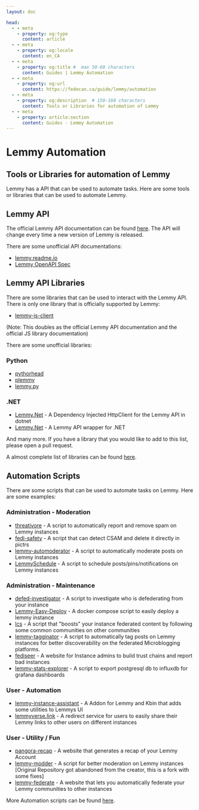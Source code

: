 ```yaml
---
layout: doc

head:
  - - meta
    - property: og:type
      content: article
  - - meta
    - property: og:locale
      content: en_CA
  - - meta
    - property: og:title #  max 50-60 characters
      content: Guides | Lemmy Automation
  - - meta
    - property: og:url
      content: https://fedecan.ca/guide/lemmy/automation
  - - meta
    - property: og:description  # 150-160 characters
      content: Tools or Libraries for automation of Lemmy
  - - meta
    - property: article:section
      content: Guides - Lemmy Automation
---
```


# Lemmy Automation

## Tools or Libraries for automation of Lemmy


Lemmy has a API that can be used to automate tasks. Here are some tools or libraries that can be used to automate Lemmy.

## Lemmy API

The official Lemmy API documentation can be found [here](https://join-lemmy.org/api/). The API will change every time a new version of Lemmy is released.

There are some unofficial API documentations:

- [lemmy.readme.io](https://lemmy.readme.io/)
- [Lemmy OpenAPI Spec](https://mv-gh.github.io/lemmy_openapi_spec)

## Lemmy API Libraries

There are some libraries that can be used to interact with the Lemmy API. There is only one library that is officially supported by Lemmy:

- [lemmy-js-client](https://join-lemmy.org/api/)

(Note: This doubles as the official Lemmy API documentation and the official JS library documentation)

There are some unofficial libraries:

### Python

- [pythorhead](https://github.com/db0/pythorhead)
- [plemmy](https://github.com/Fedihosting-Foundation/plemmy)
- [lemmy.py](https://codeberg.org/retiolus/Lemmy.py)

### .NET

- [Lemmy.Net](https://github.com/ydinkov/Lemmy.Net) - A Dependency Injected HttpClient for the Lemmy API in dotnet
- [Lemmy.Net](https://github.com/Rickebo/Lemmy.Net) -  	A Lemmy API wrapper for .NET

And many more. If you have a library that you would like to add to this list, please open a pull request.

A almost complete list of libraries can be found [here](https://github.com/dbeley/awesome-lemmy?tab=readme-ov-file#libraries).

## Automation Scripts

There are some scripts that can be used to automate tasks on Lemmy. Here are some examples:

### Administration - Moderation

- [threativore](https://github.com/db0/threativore) - A script to automatically report and remove spam on Lemmy instances
- [fedi-safety](https://github.com/db0/fedi-safety) - A script that can detect CSAM and delete it directly in pictrs
- [lemmy-automoderator](https://github.com/basedcount/lemmy-automoderator) - A script to automatically moderate posts on Lemmy instances
- [LemmySchedule](https://github.com/RikudouSage/LemmySchedule) - A script to schedule posts/pins/notifications on Lemmy instances

### Administration - Maintenance

- [defed-investigator](https://github.com/basedcount/defed-investigator) - A script to investigate who is defederating from your instance
- [Lemmy-Easy-Deploy](https://github.com/ubergeek77/Lemmy-Easy-Deploy) - A docker compose script to easily deploy a lemmy instance
- [lcs](https://github.com/Fmstrat/lcs) - A script that "boosts" your instance federated content by following some common communities on other communities
- [lemmy-tagginator](https://github.com/db0/lemmy-tagginator) - A script to automatically tag posts on Lemmy instances for better discoverability on the federated Microblogging platforms.
- [fediseer](https://gui.fediseer.com/) - A website for Instance admins to build trust chains and report bad instances
- [lemmy-stats-explorer](https://github.com/russjr08/lemmy-stats-exporter) - A script to export postgresql db to influxdb for grafana dashboards
### User - Automation

- [lemmy-instance-assistant](https://github.com/cynber/lemmy-instance-assistant) - A Addon for Lemmy and Kbin that adds some utilities to Lemmys UI
- [lemmyverse.link](https://github.com/RikudouSage/lemmyverse.link) - A redirect service for users to easily share their Lemmy links to other users on different instances

### User - Utility / Fun

- [pangora-recap](https://recap.pangora.social/) - A website that generates a recap of your Lemmy Account
- [lemmy-modder](https://github.com/Nothing4You/lemmy-modder) - A script for better moderation on Lemmy instances [Original Repository got abandoned from the creator, this is a fork with some fixes]
- [lemmy-federate](https://lemmy-federate.com/) - A website that lets you automatically federate your Lemmy communities to other instances

More Automation scripts can be found [here](https://github.com/dbeley/awesome-lemmy?tab=readme-ov-file#userscripts--browser-plugins).